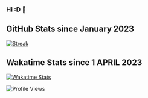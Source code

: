### Hi :D 👋

## GitHub Stats since January 2023
[![Streak](https://github-readme-streak-stats.herokuapp.com/?user=MATIFIREofficiel&theme=radical)](https://github.com/MATIFIREofficiel)

## Wakatime Stats since 1 APRIL 2023

[![Wakatime Stats](https://github-readme-stats.vercel.app/api/wakatime?username=MATI)](https://wakatime.com/@MATI)

![Profile Views](https://komarev.com/ghpvc/?username=MATIFIREofficiel)
